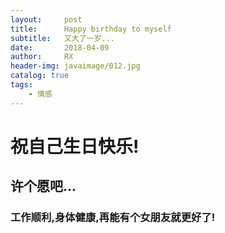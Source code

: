 ```yaml
---
layout:     post
title:      Happy birthday to myself
subtitle:   又大了一岁...
date:       2018-04-09
author:     RX
header-img: javaimage/012.jpg
catalog: true
tags:
    - 情感
---
```


# 祝自己生日快乐!

## 许个愿吧...

### 工作顺利,身体健康,再能有个女朋友就更好了!

